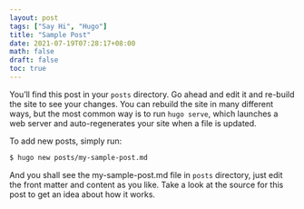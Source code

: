 ```yaml
---
layout: post
tags: ["Say Hi", "Hugo"]
title: "Sample Post"
date: 2021-07-19T07:28:17+08:00
math: false
draft: false
toc: true
---
```

You’ll find this post in your `posts` directory. Go ahead and edit it and re-build the site to see your changes. You can rebuild the site in many different ways, but the most common way is to run `hugo serve`, which launches a web server and auto-regenerates your site when a file is updated.

To add new posts, simply run:
```bash
$ hugo new posts/my-sample-post.md
```
And you shall see the my-sample-post.md file in `posts` directory, just edit the front matter and content as you like. Take a look at the source for this post to get an idea about how it works.

